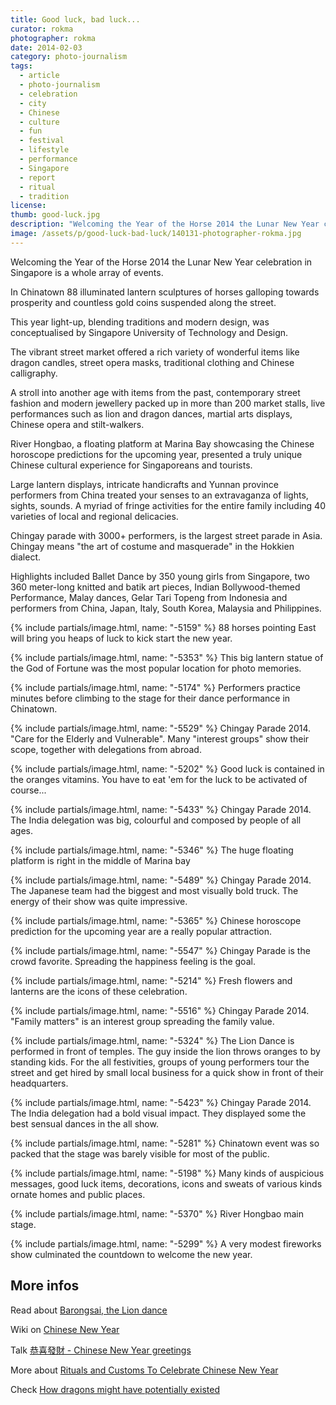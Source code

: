 ```yaml
---
title: Good luck, bad luck...
curator: rokma
photographer: rokma
date: 2014-02-03
category: photo-journalism
tags:
  - article
  - photo-journalism
  - celebration
  - city
  - Chinese
  - culture
  - fun
  - festival
  - lifestyle
  - performance
  - Singapore
  - report
  - ritual
  - tradition
license:
thumb: good-luck.jpg
description: "Welcoming the Year of the Horse 2014 the Lunar New Year celebration in Singapore is a whole array of events. In Chinatown 88 illuminated lantern sculptures of horses galloping towards prosperity and countless gold coins suspended along the street. This year light-up, blending traditions and modern design, was conceptualised by Singapore University of Technology and Design."
image: /assets/p/good-luck-bad-luck/140131-photographer-rokma.jpg
---
```



Welcoming the Year of the Horse 2014 the Lunar New Year celebration in Singapore is a whole array of events.

In Chinatown 88 illuminated lantern sculptures of horses galloping towards prosperity and countless gold coins suspended along the street.

This year light-up, blending traditions and modern design, was conceptualised by Singapore University of Technology and Design.

The vibrant street market offered a rich variety of wonderful items like dragon candles, street opera masks, traditional clothing and Chinese calligraphy.

A stroll into another age with items from the past, contemporary street fashion and modern jewellery packed up in more than 200 market stalls, live performances such as lion and dragon dances, martial arts displays, Chinese opera and stilt-walkers.

River Hongbao, a floating platform at Marina Bay showcasing the Chinese horoscope predictions for the upcoming year, presented a truly unique Chinese cultural experience for Singaporeans and tourists.

Large lantern displays, intricate handicrafts and Yunnan province performers from China treated your senses to an extravaganza of lights, sights, sounds. A myriad of fringe activities for the entire family including 40 varieties of local and regional delicacies.

Chingay parade with 3000+ performers, is the largest street parade in Asia. Chingay means "the art of costume and masquerade" in the Hokkien dialect.

Highlights included Ballet Dance by 350 young girls from Singapore, two 360 meter-long knitted and batik art pieces, Indian Bollywood-themed Performance, Malay dances, Gelar Tari Topeng from Indonesia and performers from China, Japan, Italy, South Korea, Malaysia and Philippines.

{% include partials/image.html, name: "-5159" %}
88 horses pointing East will bring you heaps of luck to kick start the new year.

{% include partials/image.html, name: "-5353" %}
This big lantern statue of the God of Fortune was the most popular location for photo memories.

{% include partials/image.html, name: "-5174" %}
Performers practice minutes before climbing to the stage for their dance performance in Chinatown.

{% include partials/image.html, name: "-5529" %}
Chingay Parade 2014. "Care for the Elderly and Vulnerable". Many "interest groups" show their scope, together with delegations from abroad.

{% include partials/image.html, name: "-5202" %}
Good luck is contained in the oranges vitamins. You have to eat 'em for the luck to be activated of course...

{% include partials/image.html, name: "-5433" %}
Chingay Parade 2014. The India delegation was big, colourful and composed by people of all ages.

{% include partials/image.html, name: "-5346" %}
The huge floating platform is right in the middle of Marina bay

{% include partials/image.html, name: "-5489" %}
Chingay Parade 2014. The Japanese team had the biggest and most visually bold truck. The energy of their show was quite impressive.

{% include partials/image.html, name: "-5365" %}
Chinese horoscope prediction for the upcoming year are a really popular attraction.


{% include partials/image.html, name: "-5547" %}
Chingay Parade is the crowd favorite. Spreading the happiness feeling is the goal.

{% include partials/image.html, name: "-5214" %}
Fresh flowers and lanterns are the icons of these celebration.

{% include partials/image.html, name: "-5516" %}
Chingay Parade 2014. "Family matters" is an interest group spreading the family value.

{% include partials/image.html, name: "-5324" %}
The Lion Dance is performed in front of temples. The guy inside the lion throws oranges to by standing kids. For the all festivities, groups of young performers tour the street and get hired by small local business for a quick show in front of their headquarters.

{% include partials/image.html, name: "-5423" %}
Chingay Parade 2014. The India delegation had a bold visual impact. They displayed some the best sensual dances in the all show.

{% include partials/image.html, name: "-5281" %}
Chinatown event was so packed that the stage was barely visible for most of the public.

{% include partials/image.html, name: "-5198" %}
Many kinds of auspicious messages, good luck items, decorations, icons and sweats of various kinds ornate homes and public places.

{% include partials/image.html, name: "-5370" %}
River Hongbao main stage.

{% include partials/image.html, name: "-5299" %}
A very modest fireworks show culminated the countdown to welcome the new year.


## More infos

Read about [Barongsai, the Lion dance](https://en.wikipedia.org/wiki/Lion_dance)

Wiki on [Chinese New Year](https://simple.wikipedia.org/wiki/Chinese_New_Year)

Talk [恭喜發財 - Chinese New Year greetings](https://en.wiktionary.org/wiki/%E6%81%AD%E5%96%9C%E7%99%BC%E8%B2%A1)

More about [Rituals and Customs To Celebrate Chinese New Year](https://theculturetrip.com/asia/china/articles/10-chinese-new-year-traditions/)

Check [How dragons might have potentially existed](https://www.directpackages.com/entertainment-blog/how-could-a-tv-dragon-exist/)
